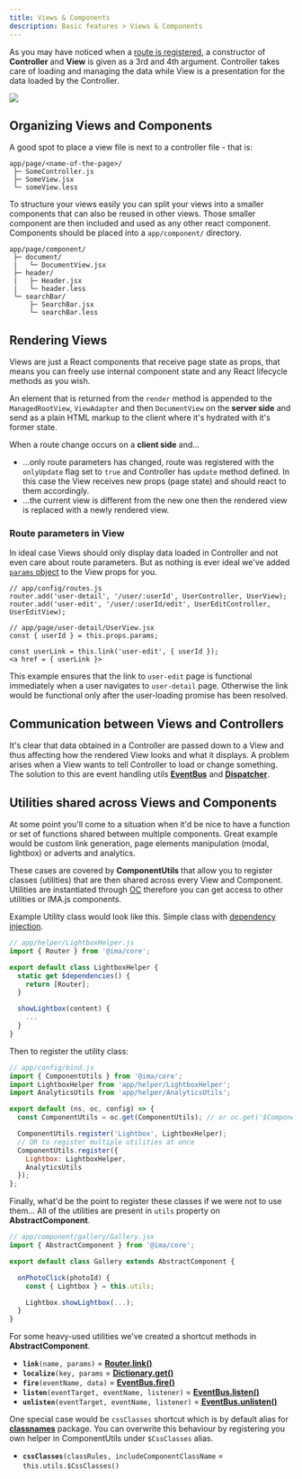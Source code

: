 ```yaml
---
title: Views & Components
description: Basic features > Views & Components
---
```


As you may have noticed when a [route is registered](./routing/introduction.md),
a constructor of **Controller** and **View** is given as a 3rd and 4th argument.
Controller takes care of loading and managing the data while View is a
presentation for the data loaded by the Controller.

![](/img/docs/diagram-view.png)

## Organizing Views and Components

A good spot to place a view file is next to a controller file - that is:
```
app/page/<name-of-the-page>/
 ├─ SomeController.js
 ├─ SomeView.jsx
 └─ someView.less
```

To structure your views easily you can split your views into a smaller components
that can also be reused in other views. Those smaller component are then included
and used as any other react component. Components should be
placed into a `app/component/` directory.

```
app/page/component/
 ├─ document/
 |   └─ DocumentView.jsx
 ├─ header/
 |   ├─ Header.jsx
 |   └─ header.less
 └─ searchBar/
     ├─ SearchBar.jsx
     └─ searchBar.less
```

## Rendering Views

Views are just a React components that receive page state as props, that means you
can freely use internal component state and any React lifecycle methods as you
wish.

An element that is returned from the `render` method is appended to the
`ManagedRootView`, `ViewAdapter` and then `DocumentView` on the **server side**
and send as a plain HTML markup to the client where it's hydrated with it's
former state.

When a route change occurs on a **client side** and...
- ...only route parameters has changed, route was registered with the `onlyUpdate`
flag set to `true` and Controller has `update` method defined. In this case the
View receives new props (page state) and should react to them accordingly.
- ...the current view is different from the new one then the rendered view is
replaced with a newly rendered view.

### Route parameters in View

In ideal case Views should only display data loaded in Controller and not even
care about route parameters. But as nothing is ever ideal we've added [`params` object](./routing/introduction.md#route-params-substitutions) to the View props for you.

```
// app/config/routes.js
router.add('user-detail', '/user/:userId', UserController, UserView);
router.add('user-edit', '/user/:userId/edit', UserEditController, UserEditView);

// app/page/user-detail/UserView.jsx
const { userId } = this.props.params;

const userLink = this.link('user-edit', { userId });
<a href = { userLink }>
```

This example ensures that the link to `user-edit` page is functional
immediately when a user navigates to `user-detail` page. Otherwise the link would
be functional only after the user-loading promise has been resolved.

## Communication between Views and Controllers

It's clear that data obtained in a Controller are passed down to a View and thus
affecting how the rendered View looks and what it displays. A problem arises when
a View wants to tell Controller to load or change something. The solution to this
are event handling utils [**EventBus**](./events#eventbus) and
[**Dispatcher**](./events#dispatcher).

## Utilities shared across Views and Components

At some point you'll come to a situation when it'd be nice to have a function or set of functions shared between multiple components. Great example would be custom link generation, page elements manipulation (modal, lightbox) or adverts and analytics.

These cases are covered by **ComponentUtils** that allow you to register classes (utilities) that are then shared across every View and Component. Utilities are instantiated through [OC](./object-container) therefore you can get access to other utilities or IMA.js components.

Example Utility class would look like this. Simple class with [dependency injection](./object-container#1-dependency-injection).

```javascript
// app/helper/LightboxHelper.js
import { Router } from '@ima/core';

export default class LightboxHelper {
  static get $dependencies() {
    return [Router];
  }

  showLightbox(content) {
    ...
  }
}
```

Then to register the utility class:

```javascript
// app/config/bind.js
import { ComponentUtils } from '@ima/core';
import LightboxHelper from 'app/helper/LightboxHelper';
import AnalyticsUtils from 'app/helper/AnalyticsUtils';

export default (ns, oc, config) => {
  const ComponentUtils = oc.get(ComponentUtils); // or oc.get('$ComponentUtils');

  ComponentUtils.register('Lightbox', LightboxHelper);
  // OR to register multiple utilities at once
  ComponentUtils.register({
    Lightbox: LightboxHelper,
    AnalyticsUtils
  });
};
```

Finally, what'd be the point to register these classes if we were not to use them... All of the utilities are present in `utils` property on **AbstractComponent**.

```javascript
// app/component/gallery/Gallery.jsx
import { AbstractComponent } from '@ima/core';

export default class Gallery extends AbstractComponent {

  onPhotoClick(photoId) {
    const { Lightbox } = this.utils;

    Lightbox.showLightbox(...);
  }
}
```

For some heavy-used utilities we've created a shortcut methods in **AbstractComponent**.

- **`link`**`(name, params)` = [**Router.link()**](./routing/introduction#linking-between-routes)
- **`localize`**`(key, params` = [**Dictionary.get()**](./dictionary)
- **`fire`**`(eventName, data)` = [**EventBus.fire()**](./events#eventbus)
- **`listen`**`(eventTarget, eventName, listener)` = [**EventBus.listen()**](./events#eventbus)
- **`unlisten`**`(eventTarget, eventName, listener)` = [**EventBus.unlisten()**](./events#eventbus)

One special case would be `cssClasses` shortcut which is by default alias for [**classnames**](https://www.npmjs.com/package/classnames) package. You can overwrite this behaviour by registering you own helper in ComponentUtils under `$CssClasses` alias.
- **`cssClasses`**`(classRules, includeComponentClassName` = `this.utils.$CssClasses()`
